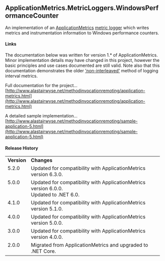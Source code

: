 ApplicationMetrics.MetricLoggers.WindowsPerformanceCounter
---
An implementation of an [ApplicationMetrics](https://github.com/alastairwyse/ApplicationMetrics) [metric logger](https://github.com/alastairwyse/ApplicationMetrics/blob/master/ApplicationMetrics.MetricLoggers/IMetricAggregateLogger.cs) which writes metrics and instrumentation information to Windows performance counters.

#### Links
The documentation below was written for version 1.* of ApplicationMetrics.  Minor implementation details may have changed in this project, however the basic principles and use cases documented are still valid.  Note also that this documentation demonstrates the older ['non-interleaved'](https://github.com/alastairwyse/ApplicationMetrics#interleaved-interval-metrics) method of logging interval metrics.

Full documentation for the project...<br />
[http://www.alastairwyse.net/methodinvocationremoting/application-metrics.html](http://www.alastairwyse.net/methodinvocationremoting/application-metrics.html)

A detailed sample implementation...<br />
[http://www.alastairwyse.net/methodinvocationremoting/sample-application-5.html](http://www.alastairwyse.net/methodinvocationremoting/sample-application-5.html)

#### Release History

<table>
  <tr>
    <td><b>Version</b></td>
    <td><b>Changes</b></td>
  </tr>
  <tr>
    <td valign="top">5.2.0</td>
    <td>
      Updated for compatibility with ApplicationMetrics version 6.3.0.<br />
    </td>
  </tr>
  <tr>
    <td valign="top">5.0.0</td>
    <td>
      Updated for compatibility with ApplicationMetrics version 6.0.0.<br />
      Updated to .NET 6.0.
    </td>
  </tr>
  <tr>
    <td valign="top">4.1.0</td>
    <td>
      Updated for compatibility with ApplicationMetrics version 5.1.0.
    </td>
  </tr>
  <tr>
    <td valign="top">4.0.0</td>
    <td>
      Updated for compatibility with ApplicationMetrics version 5.0.0.
    </td>
  </tr>
  <tr>
    <td valign="top">3.0.0</td>
    <td>
      Updated for compatibility with ApplicationMetrics version 4.0.0.
    </td>
  </tr>
  <tr>
    <td valign="top">2.0.0</td>
    <td>
      Migrated from ApplicationMetrics and upgraded to .NET Core.
    </td>
  </tr>
</table>